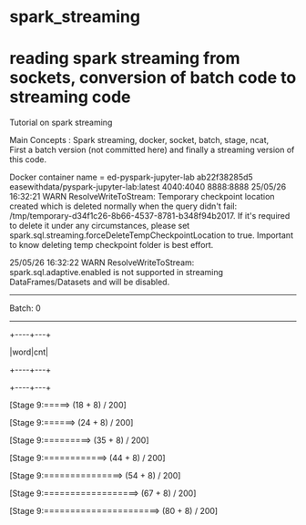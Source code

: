 # spark_streaming
# reading spark streaming from sockets, conversion of batch code to streaming code<br>
Tutorial on spark streaming<br>

Main Concepts : Spark streaming, docker, socket, batch, stage, ncat, <br>
First a batch version (not committed here) and finally a streaming version of this code.<br>


Docker container name = ed-pyspark-jupyter-lab
ab22f38285d5
easewithdata/pyspark-jupyter-lab:latest
4040:4040⁠
8888:8888⁠
25/05/26 16:32:21 WARN ResolveWriteToStream: Temporary checkpoint location created which is deleted normally when the query didn't fail: /tmp/temporary-d34f1c26-8b66-4537-8781-b348f94b2017. If it's required to delete it under any circumstances, please set spark.sql.streaming.forceDeleteTempCheckpointLocation to true. Important to know deleting temp checkpoint folder is best effort.


25/05/26 16:32:22 WARN ResolveWriteToStream: spark.sql.adaptive.enabled is not supported in streaming DataFrames/Datasets and will be disabled.


-------------------------------------------


Batch: 0


-------------------------------------------


+----+---+


|word|cnt|


+----+---+


+----+---+






[Stage 9:=====> (18 + 8) / 200]




[Stage 9:======> (24 + 8) / 200]




[Stage 9:=========> (35 + 8) / 200]




[Stage 9:============> (44 + 8) / 200]




[Stage 9:===============> (54 + 8) / 200]




[Stage 9:==================> (67 + 8) / 200]




[Stage 9:======================> (80 + 8) / 200]


